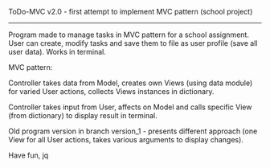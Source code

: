 ToDo-MVC v2.0 - first attempt to implement MVC pattern (school project)

------------
Program made to manage tasks in MVC pattern for a school assignment.
User can create, modify tasks and save them to file as user profile (save all user data).
Works in terminal.

MVC pattern:

Controller takes data from Model, creates own Views (using data module) for varied User actions,
collects Views instances in dictionary.

Controller takes input from User, affects on Model and calls specific View (from dictionary)
to display result in terminal.

Old program version in branch version_1 - presents different approach (one View for all User actions, takes
various arguments to display changes).

Have fun, jq
